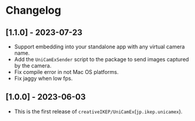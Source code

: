 # Changelog

## [1.1.0] - 2023-07-23
- Support embedding into your standalone app with any virtual camera name.
- Add the `UniCamExSender` script to the package to send images captured by the camera.
- Fix compile error in not Mac OS platforms.
- Fix jaggy when low fps.

## [1.0.0] - 2023-06-03
- This is the first release of `creativeIKEP/UniCamEx`(`jp.ikep.unicamex`).
